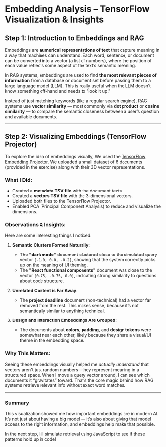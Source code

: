 # Embedding Analysis – TensorFlow Visualization & Insights

## Step 1: Introduction to Embeddings and RAG


Embeddings are **numerical representations of text** that capture meaning in a way that machines can understand. Each word, sentence, or document can be converted into a vector (a list of numbers), where the position of each value reflects some aspect of the text’s semantic meaning.

In RAG systems, embeddings are used to find **the most relevant pieces of information** from a database or document set before passing them to a large language model (LLM). This is really useful when the LLM doesn’t know something off-hand and needs to "look it up."

Instead of just matching keywords (like a regular search engine), RAG systems use **vector similarity** — most commonly via **dot product** or **cosine similarity** — to compare the semantic closeness between a user’s question and available documents.


---

## Step 2: Visualizing Embeddings (TensorFlow Projector)

To explore the idea of embeddings visually, We used the [TensorFlow Embedding Projector](https://projector.tensorflow.org/). We uploaded a small dataset of 6 documents (provided in the exercise) along with their 3D vector representations.

###  What I Did:

- Created a **metadata TSV file** with the document texts.
- Created a **vectors TSV file** with the 3-dimensional vectors.
- Uploaded both files to the TensorFlow Projector.
- Enabled PCA (Principal Component Analysis) to reduce and visualize the dimensions.

###  Observations & Insights:

Here are some interesting things I noticed:

1. **Semantic Clusters Formed Naturally**:
   - The **"dark mode"** document clustered close to the simulated query vector `[-1.0, 0.0, -0.2]`, showing that the system correctly picks up on the meaning of UI theming.
   - The **"React functional components"** document was close to the vector `[0.75, -0.75, 0.0]`, indicating strong similarity to questions about code structure.

2. **Unrelated Content is Far Away**:
   - The **project deadline** document (non-technical) had a vector far removed from the rest. This makes sense, because it’s not semantically similar to anything technical.

3. **Design and Interaction Embeddings Are Grouped**:
   - The documents about **colors**, **padding**, and **design tokens** were somewhat near each other, likely because they share a visual/UI theme in the embedding space.

###  Why This Matters:

Seeing these embeddings visually helped me *actually understand* that vectors aren't just random numbers—they represent meaning in a structured space. When I move a query vector around, I can see which documents it “gravitates” toward. That’s the core magic behind how RAG systems retrieve relevant info without exact word matches.

---

###  Summary

This visualization showed me how important embeddings are in modern AI. It’s not just about having a big model — it’s also about giving that model access to the right information, and embeddings help make that possible.

In the next step, I'll simulate retrieval using JavaScript to see if these patterns hold up in code!

